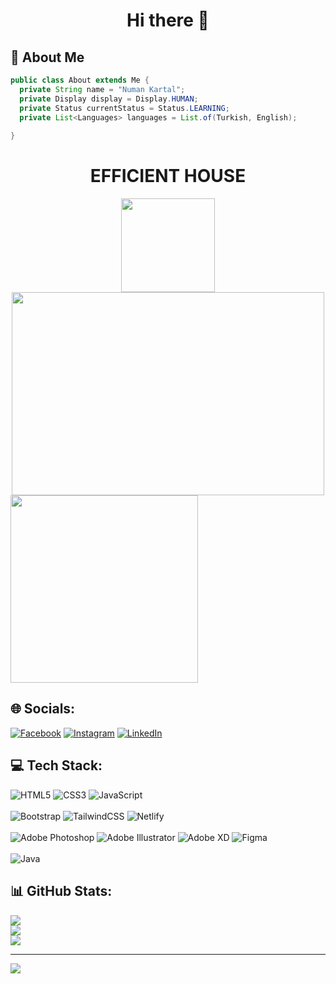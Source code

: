 <h1 align="center">Hi there 👋</h1>

## 💫 About Me

```Java
public class About extends Me { 
  private String name = "Numan Kartal";
  private Display display = Display.HUMAN;
  private Status currentStatus = Status.LEARNING;
  private List<Languages> languages = List.of(Turkish, English);
  
}
``` 

##
<h1 align="center">EFFICIENT HOUSE</h1>
<div align="center"><img margin="auto" width="150" height="150" src="https://user-images.githubusercontent.com/19970595/196669301-8cd9fc25-3f95-42d2-b965-94a5063ef865.jpg" /></div>

<div align="center"><img margin="auto" width="500" height="325" src="https://imgyukle.com/f/2022/11/19/JuxbLc.png" /></div>

<div align="left" border-radius="300"><img margin="auto" width="300" height="300" src="https://avatars.githubusercontent.com/u/93405692?v=4" /></div>

## 🌐 Socials:
[![Facebook](https://img.shields.io/badge/Facebook-%231877F2.svg?logo=Facebook&logoColor=white)](https://facebook.com/numankartal) [![Instagram](https://img.shields.io/badge/Instagram-%23E4405F.svg?logo=Instagram&logoColor=white)](https://instagram.com/zaharyasx) [![LinkedIn](https://img.shields.io/badge/LinkedIn-%230077B5.svg?logo=linkedin&logoColor=white)](https://linkedin.com/in/numankartall) 

## 💻 Tech Stack:
![HTML5](https://img.shields.io/badge/html5-%23E34F26.svg?style=for-the-badge&logo=html5&logoColor=white)
![CSS3](https://img.shields.io/badge/css3-%231572B6.svg?style=for-the-badge&logo=css3&logoColor=white)
![JavaScript](https://img.shields.io/badge/javascript-%23323330.svg?style=for-the-badge&logo=javascript&logoColor=%23F7DF1E)<br/><br/>
![Bootstrap](https://img.shields.io/badge/bootstrap-%23563D7C.svg?style=for-the-badge&logo=bootstrap&logoColor=white)
![TailwindCSS](https://img.shields.io/badge/tailwindcss-%2338B2AC.svg?style=for-the-badge&logo=tailwind-css&logoColor=blue)
![Netlify](https://img.shields.io/badge/netlify-%23000000.svg?style=for-the-badge&logo=netlify&logoColor=#00C7B7)<br/><br/>
![Adobe Photoshop](https://img.shields.io/badge/adobephotoshop-%2331A8FF.svg?style=for-the-badge&logo=adobephotoshop&logoColor=darkblue) 
![Adobe Illustrator](https://img.shields.io/badge/adobeillustrator-%23FF9A00.svg?style=for-the-badge&logo=adobeillustrator&logoColor=black)
![Adobe XD](https://img.shields.io/badge/Adobe%20XD-470137?style=for-the-badge&logo=Adobe%20XD&logoColor=#FF61F6)
![Figma](https://img.shields.io/badge/figma-%23F24E1E.svg?style=for-the-badge&logo=figma&logoColor=white)<br/><br/>
![Java](https://img.shields.io/badge/java-%23ED8B00.svg?style=for-the-badge&logo=java&logoColor=white)

## 📊 GitHub Stats:
![](https://github-readme-stats.vercel.app/api?username=NumanKartall&theme=black-green&hide_border=false&include_all_commits=false&count_private=false)<br/>
![](https://github-readme-streak-stats.herokuapp.com/?user=NumanKartall&theme=black-green&hide_border=false)<br/>
![](https://github-readme-stats.vercel.app/api/top-langs/?username=NumanKartall&theme=blue-green&hide_border=false&include_all_commits=false&count_private=false&layout=compact)

---
[![](https://visitcount.itsvg.in/api?id=NumanKartall&label=Profile%20Views&color=5&icon=8&pretty=true)](https://visitcount.itsvg.in)
